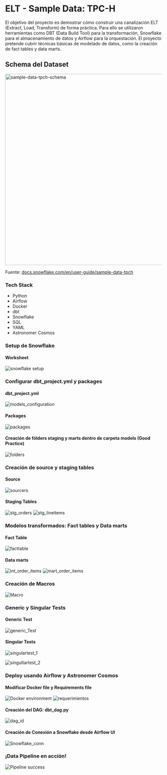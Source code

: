 # ELT - Sample Data: TPC-H

El objetivo del proyecto es demostrar cómo construir una canalización ELT (Extract, Load, Transform) de forma práctica. Para ello se utilizaron herramientas como DBT (Data Build Tool) para la transformación, Snowflake para el almacenamiento de datos y Airflow para la orquestación. El proyecto pretende cubrir técnicas básicas de modelado de datos, como la creación de fact tables y data marts.


## Schema del Dataset

<img width="615" alt="sample-data-tpch-schema" src="https://github.com/rodrigosvv/db-snowflake-elt-pipeline/assets/143859478/3f597068-4094-433c-a519-fb5612c348b5">

Fuente: [docs.snowflake.com/en/user-guide/sample-data-tpch](https://docs.snowflake.com/en/user-guide/sample-data-tpch)

### Tech Stack
- Python
- Airflow
- Docker
- dbt 
- Snowflake
- SQL
- YAML
- Astronomer Cosmos

### Setup de Snowflake

#### Worksheet

![snowflake setup](https://github.com/rodrigosvv/db-snowflake-elt-pipeline/assets/143859478/81609ebc-ec0b-4db7-9193-5968bac3bce3)

### Configurar dbt_project.yml y packages

#### dbt_project.yml
![models_configuration](https://github.com/rodrigosvv/db-snowflake-elt-pipeline/assets/143859478/47577fbb-dec2-4b46-96d0-5e07bb1eb82a)

#### Packages
![packages](https://github.com/rodrigosvv/db-snowflake-elt-pipeline/assets/143859478/d05db765-e31f-43bb-a927-85042f7bcc62)

#### Creación de fólders staging y marts dentro de carpeta models (Good Practice) 

![folders](https://github.com/rodrigosvv/db-snowflake-elt-pipeline/assets/143859478/1d96211a-fb0f-46d9-a6e8-d840e7d9e910)

### Creación de source y staging tables

#### Source 
![sourcers](https://github.com/rodrigosvv/db-snowflake-elt-pipeline/assets/143859478/31b64687-ee38-4906-bbb5-c5ec59300419)

#### Staging Tables
![stg_orders](https://github.com/rodrigosvv/db-snowflake-elt-pipeline/assets/143859478/727b3ff3-9976-4e68-b05c-ec84db06168e)
![stg_lineitems](https://github.com/rodrigosvv/db-snowflake-elt-pipeline/assets/143859478/12652ed7-1d36-40c2-9d26-b371cf2af71e)

### Modelos transformados: Fact tables y Data marts

#### Fact Table
![facttable](https://github.com/rodrigosvv/db-snowflake-elt-pipeline/assets/143859478/2477af40-19c8-44cd-8d04-0fe88f0187d4)

#### Data marts
![int_order_items](https://github.com/rodrigosvv/db-snowflake-elt-pipeline/assets/143859478/23c1b3cf-256f-4fbd-8784-ba7b5cc3d9b3)
![mart_order_items](https://github.com/rodrigosvv/db-snowflake-elt-pipeline/assets/143859478/46df313e-8630-4290-ac5f-7307329ab306)

### Creación de Macros

![Macro](https://github.com/rodrigosvv/db-snowflake-elt-pipeline/assets/143859478/d087dd02-e64b-469f-964a-27e53f88ea20)

### Generic y Singular Tests

#### Generic Test

![generic_Test](https://github.com/rodrigosvv/db-snowflake-elt-pipeline/assets/143859478/067e409d-ffbf-4a31-8026-db1d3fffc06d)

#### Singular Tests

![singulartest_1](https://github.com/rodrigosvv/db-snowflake-elt-pipeline/assets/143859478/b29356a6-3d9a-4c48-b5c3-f12caa54d311)

![singultartest_2](https://github.com/rodrigosvv/db-snowflake-elt-pipeline/assets/143859478/c68a7eed-8991-4856-8766-1643b3daf492)

### Deploy usando Airflow y Astronomer Cosmos

#### Modificar Docker file y Requirements file

![Docker environment](https://github.com/rodrigosvv/db-snowflake-elt-pipeline/assets/143859478/7455a833-ee0c-404e-b3ae-13c7c46704b7)
![requerimientos](https://github.com/rodrigosvv/db-snowflake-elt-pipeline/assets/143859478/c68b2da7-d167-49d9-871f-dc9fe58569c8)

#### Creación del DAG: dbt_dag.py

![dag_id](https://github.com/rodrigosvv/db-snowflake-elt-pipeline/assets/143859478/1fded84c-186b-4dcd-b918-454e05e2c19e)

#### Creación de Conexión a Snowflake desde Airflow UI

![Snowflake_conn](https://github.com/rodrigosvv/db-snowflake-data-pipeline/assets/143859478/b44de06d-e6fe-4f27-a907-f04fcb65d159)

### ¡Data Pipeline en acción!

![Pipeline success](https://github.com/rodrigosvv/db-snowflake-data-pipeline/assets/143859478/094ab72b-e52c-4352-9cb4-2c1d2109e466)


